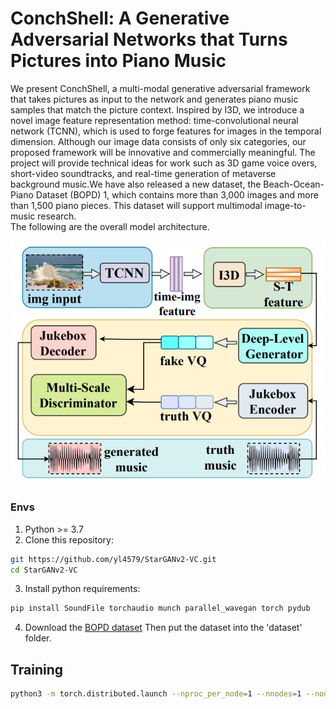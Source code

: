# ConchShell: A Generative Adversarial Networks that Turns Pictures into Piano Music  
We present ConchShell, a multi-modal generative adversarial framework that takes pictures as input to the network and generates piano music samples that match the picture context. Inspired by I3D, we introduce a novel image feature representation method: time-convolutional neural network (TCNN), which is used to forge features for images in the temporal dimension. Although our image data consists of only six categories, our proposed framework will be innovative and commercially meaningful. The project will provide technical ideas for work such as 3D game voice overs, short-video soundtracks, and real-time generation of metaverse background music.We have also released a new dataset, the Beach-Ocean-Piano Dataset (BOPD) 1, which contains more than 3,000 images and more than 1,500 piano pieces. This dataset will support multimodal image-to-music research.  
The following are the overall model architecture.

![Model architecture](https://github.com/DIO385/ConchShell/blob/main/modules/ConchShell.jpg)
### Envs
1. Python >= 3.7
2. Clone this repository:
```bash
git https://github.com/yl4579/StarGANv2-VC.git
cd StarGANv2-VC
```
3. Install python requirements: 
```bash
pip install SoundFile torchaudio munch parallel_wavegan torch pydub
```
4. Download the [BOPD dataset](https://datashare.ed.ac.uk/handle/10283/3443) 
Then put the dataset into the 'dataset' folder.

## Training
```bash
python3 -m torch.distributed.launch --nproc_per_node=1 --nnodes=1 --node_rank=0 --master_port=9999 train.py
```
